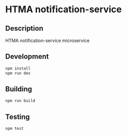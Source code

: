 # HTMA notification-service

## Description
HTMA notification-service microservice

## Development
```bash
npm install
npm run dev
```

## Building
```bash
npm run build
```

## Testing
```bash
npm test
```
